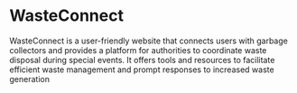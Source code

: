 # WasteConnect
WasteConnect is a user-friendly website that connects users with garbage collectors and provides a platform for authorities to coordinate waste disposal during special events. It offers tools and resources to facilitate efficient waste management and prompt responses to increased waste generation
